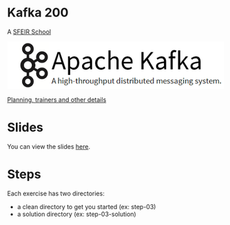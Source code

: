 # Kafka 200

A [SFEIR School](https://www.sfeir.com/formation/school/)

![logo](kafka.png)

[Planning, trainers and other details](https://www.sfeir.com/school/kafka-200/)

# Slides

You can view the slides [here](https://sfeir-open-source.github.io/sfeir-school-kafka/).

# Steps

Each exercise has two directories:

- a clean directory to get you started (ex: step-03)
- a solution directory (ex: step-03-solution)
